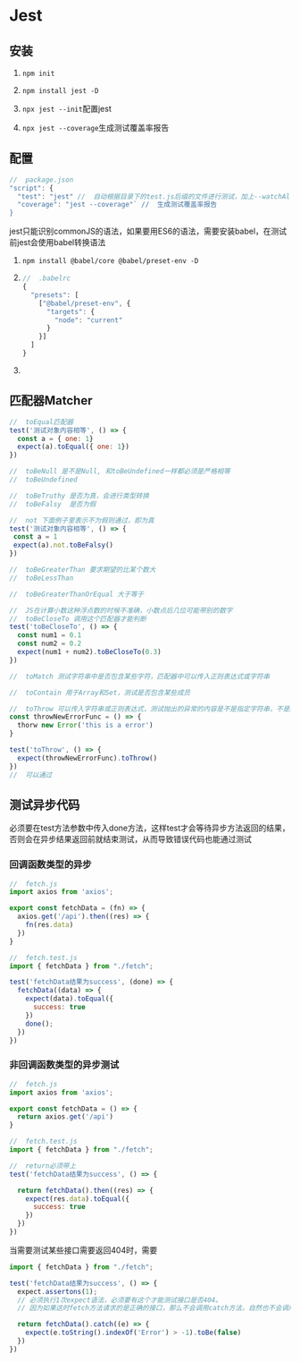 # Jest

## 安装

1. `npm init`

2. `npm install jest -D`

3. `npx jest --init`配置jest

4. `npx jest --coverage`生成测试覆盖率报告

## 配置

```javascript
//  package.json
"script": {
  "test": "jest" //  自动根据目录下的test.js后缀的文件进行测试，加上--watchAll运行后不会结束，测试文件有改动就会立刻进行测试，去掉All则进入的是o模式，All则是a模式，f模式只会对上次没有通过测试的测试用例进行测试
  "coverage": "jest --coverage"` //  生成测试覆盖率报告
}
```

jest只能识别commonJS的语法，如果要用ES6的语法，需要安装babel，在测试前jest会使用babel转换语法

1. `npm install @babel/core @babel/preset-env -D`

2. ```javascript
   //  .babelrc
   {
     "presets": [
       ["@babel/preset-env", {
         "targets": {
           "node": "current"
         }
       }]
     ]
   }
   ```

3. 

## 匹配器Matcher

```javascript
//  toEqual匹配器
test('测试对象内容相等', () => {
  const a = { one: 1}
  expect(a).toEqual({ one: 1})
})

//  toBeNull 是不是Null, 和toBeUndefined一样都必须是严格相等
//  toBeUndefined

//  toBeTruthy 是否为真，会进行类型转换
//  toBeFalsy  是否为假

//  not 下面例子里表示不为假则通过，即为真
test('测试对象内容相等', () => {
 const a = 1
 expect(a).not.toBeFalsy()
})

//  toBeGreaterThan 要求期望的比某个数大
//  toBeLessThan

//  toBeGreaterThanOrEqual 大于等于

//  JS在计算小数这种浮点数的时候不准确，小数点后几位可能带别的数字
//  toBeCloseTo 调用这个匹配器才能判断
test('toBeCloseTo', () => {
  const num1 = 0.1
  const num2 = 0.2
  expect(num1 + num2).toBeCloseTo(0.3)
})

//  toMatch 测试字符串中是否包含某些字符，匹配器中可以传入正则表达式或字符串

//  toContain 用于Array和Set，测试是否包含某些成员

//  toThrow 可以传入字符串或正则表达式，测试抛出的异常的内容是不是指定字符串，不是就不通过
const throwNewErrorFunc = () => {
  thorw new Error('this is a error')
}

test('toThrow', () => {
  expect(throwNewErrorFunc).toThrow()
})
//  可以通过
```

## 测试异步代码

必须要在test方法参数中传入done方法，这样test才会等待异步方法返回的结果，否则会在异步结果返回前就结束测试，从而导致错误代码也能通过测试

### 回调函数类型的异步

```javascript
//  fetch.js
import axios from 'axios';

export const fetchData = (fn) => {
  axios.get('/api').then((res) => {
    fn(res.data)
  })
}

//  fetch.test.js
import { fetchData } from "./fetch";

test('fetchData结果为success', (done) => {
  fetchData((data) => {
    expect(data).toEqual({
      success: true
    })
    done();
  })
})
```

### 非回调函数类型的异步测试

```javascript
//  fetch.js
import axios from 'axios';

export const fetchData = () => {
  return axios.get('/api')
}

//  fetch.test.js
import { fetchData } from "./fetch";

//  return必须带上
test('fetchData结果为success', () => {

  return fetchData().then((res) => {
    expect(res.data).toEqual({
      success: true
    })
  })
})
```

当需要测试某些接口需要返回404时，需要

```javascript
import { fetchData } from "./fetch";

test('fetchData结果为success', () => {
  expect.assertons(1); 
  // 必须执行1次expect语法，必须要有这个才能测试接口是否404。
  // 因为如果这时fetch方法请求的是正确的接口，那么不会调用catch方法，自然也不会调用到expect方法，所以会通过测试。

  return fetchData().catch((e) => {
    expect(e.toString().indexOf('Error') > -1).toBe(false)
  })
})
```
